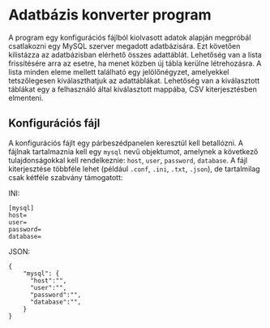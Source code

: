 # Adatbázis konverter program
A program egy konfigurációs fájlból kiolvasott adatok alapján megpróbál csatlakozni egy MySQL szerver megadott adatbázisára. Ezt követően kilistázza az adatbázisban elérhető összes adattáblát.
Lehetőség van a lista frissítésére arra az esetre, ha menet közben új tábla kerülne létrehozásra. A lista minden eleme mellett található egy jelölőnégyzet, amelyekkel tetszőlegesen kiválaszthatjuk az adattáblákat.
Lehetőség van a kiválasztott táblákat egy a felhasználó által kiválasztott mappába, CSV kiterjesztésben elmenteni.

## Konfigurációs fájl

A konfigurációs fájlt egy párbeszédpanelen keresztül kell betallózni. A fájlnak tartalmaznia kell egy `mysql` nevű objektumot, amelynek a következő tulajdonságokkal kell rendelkeznie: `host`, `user`, `password`, `database`. A fájl kiterjesztése többféle lehet (például `.conf`, `.ini`, `.txt`, `.json`), de tartalmilag csak kétféle szabvány támogatott:

INI:
```
[mysql]
host=
user=
password=
database=
```

JSON:
```
{
    "mysql": {
      "host":"",
      "user":"",
      "password":"",
      "database":"",
    }
}
```
